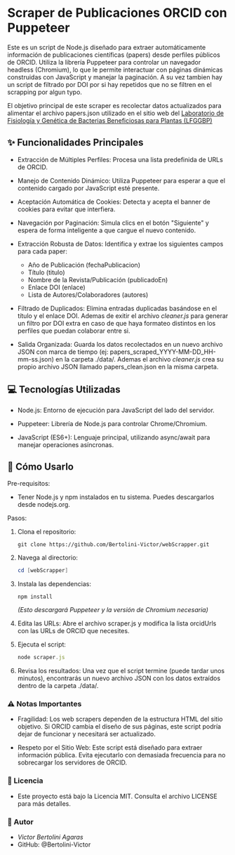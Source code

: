 # Scraper de Publicaciones ORCID con Puppeteer

Este es un script de Node.js diseñado para extraer automáticamente información
de publicaciones científicas (papers) desde perfiles públicos de ORCID. Utiliza
la librería Puppeteer para controlar un navegador headless (Chromium), lo que le
permite interactuar con páginas dinámicas construidas con JavaScript y manejar
la paginación. A su vez tambien hay un script de filtrado por DOI por si hay
repetidos que no se filtren en el scrapping por algun typo.

El objetivo principal de este scraper es recolectar datos actualizados para
alimentar el archivo papers.json utilizado en el sitio web del
[Laboratorio de Fisiología y Genética de Bacterias Beneficiosas para Plantas (LFGGBP)](https://lfgbbp.github.io/)

## ✨ Funcionalidades Principales

* Extracción de Múltiples Perfiles: Procesa una lista predefinida de URLs de ORCID.

* Manejo de Contenido Dinámico: Utiliza Puppeteer para esperar a que el contenido
cargado por JavaScript esté presente.

* Aceptación Automática de Cookies: Detecta y acepta el banner de cookies para
evitar que interfiera.

* Navegación por Paginación: Simula clics en el botón "Siguiente" y espera de
forma inteligente a que cargue el nuevo contenido.

* Extracción Robusta de Datos: Identifica y extrae los siguientes campos para
cada paper:

  * Año de Publicación (fechaPublicacion)
  * Título (titulo)
  * Nombre de la Revista/Publicación (publicadoEn)
  * Enlace DOI (enlace)
  * Lista de Autores/Colaboradores (autores)

* Filtrado de Duplicados: Elimina entradas duplicadas basándose en el título y
el enlace DOI. Ademas de exitir el archivo *cleaner.js* para generar un filtro
por DOI extra en caso de que haya formateo distintos en los perfiles
que puedan colaborar entre si.

* Salida Organizada: Guarda los datos recolectados en un nuevo archivo JSON con
marca de tiempo (ej: papers_scraped_YYYY-MM-DD_HH-mm-ss.json) en la carpeta
./data/. Ademas el archivo *cleaner.js* crea su propio archivo JSON llamado
papers_clean.json en la misma carpeta.

## 💻 Tecnologías Utilizadas

* Node.js: Entorno de ejecución para JavaScript del lado del servidor.

* Puppeteer: Librería de Node.js para controlar Chrome/Chromium.

* JavaScript (ES6+): Lenguaje principal, utilizando async/await para manejar
operaciones asíncronas.

## 🚀 Cómo Usarlo

Pre-requisitos:

* Tener Node.js y npm instalados en tu sistema. Puedes descargarlos desde nodejs.org.

Pasos:

1. Clona el repositorio:

     ~~~git
     git clone https://github.com/Bertolini-Victor/webScrapper.git
     ~~~

2. Navega al directorio:

     ~~~Powershell
     cd [webScrapper]
     ~~~

3. Instala las dependencias:

     ~~~ npm
     npm install
     ~~~

     *(Esto descargará Puppeteer y la versión de Chromium necesaria)*

4. Edita las URLs: Abre el archivo scraper.js y modifica la lista orcidUrls con
     las URLs de ORCID que necesites.

5. Ejecuta el script:

     ~~~ Node.js
     node scraper.js
     ~~~

6. Revisa los resultados: Una vez que el script termine (puede tardar unos minutos),
encontrarás un nuevo archivo JSON con los datos extraídos dentro de la carpeta ./data/.

### ⚠️ Notas Importantes

* Fragilidad: Los web scrapers dependen de la estructura HTML del sitio objetivo.
Si ORCID cambia el diseño de sus páginas, este script podría dejar de funcionar
y necesitará ser actualizado.

* Respeto por el Sitio Web: Este script está diseñado para extraer información
pública. Evita ejecutarlo con demasiada frecuencia para no sobrecargar los
servidores de ORCID.

### 📄 Licencia

* Este proyecto está bajo la Licencia MIT. Consulta el archivo LICENSE para más detalles.

### 👤 Autor

* *Victor Bertolini Agaras*
* GitHub: @Bertolini-Victor
